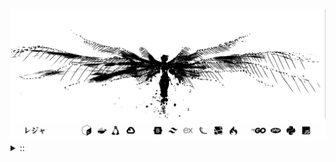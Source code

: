 <img src="./banner.png">
<details><summary> :: </summary>
<!--START_SECTION:waka-->

```
From: 09 August 2024 - To: 16 September 2025

Total Time: 1,871 hrs 27 mins

PHP                        464 hrs 25 mins //////-------------------   23.01 %
Python                     415 hrs 59 mins /////--------------------   20.61 %
Markdown                   222 hrs 6 mins  ///----------------------   11.00 %
Other                      147 hrs 9 mins  //-----------------------   07.29 %
```

<!--END_SECTION:waka-->
</details>
